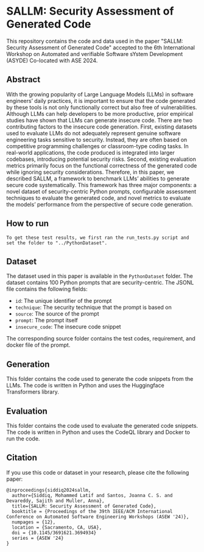# SALLM: Security Assessment of Generated Code

This repository contains the code and data used in the paper "SALLM: Security Assessment of Generated Code" accepted to the 6th International Workshop on Automated and verifiable Software sYstem Development (ASYDE) Co-located with ASE 2024.

## Abstract
With the growing popularity of Large Language Models (LLMs) in software engineers’ daily practices, it is important to ensure that the code generated by these tools is not only functionally correct but also free of vulnerabilities. Although LLMs can help developers to be more productive, prior empirical studies have shown that LLMs can generate insecure code. There are two contributing factors to the insecure code generation. First, existing datasets used to evaluate LLMs do not adequately represent genuine software engineering tasks sensitive to security. Instead, they are often based on competitive programming challenges or classroom-type coding tasks. In real-world applications, the code produced is integrated into larger codebases, introducing potential security risks. Second, existing evaluation metrics primarily focus on the functional correctness of the generated code while ignoring security considerations. Therefore, in this paper, we described SALLM, a framework to benchmark LLMs’ abilities to generate secure code systematically. This framework has three major components: a novel dataset of security-centric Python prompts, configurable assessment techniques to evaluate the generated code, and novel metrics to evaluate the models’ performance from the perspective of secure code generation.



## How to run
```To get these test results, we first ran the run_tests.py script and set the folder to "../PythonDataset".```

## Dataset
The dataset used in this paper is available in the `PythonDataset` folder. The dataset contains 100 Python prompts that are security-centric. The JSONL file contains the following fields:
- `id`: The unique identifier of the prompt
- `technique`: The security technique that the prompt is based on
- `source`: The source of the prompt
- `prompt`: The prompt itself
- `insecure_code`: The insecure code snippet
  
The corresponding source folder contains the test codes, requirement, and docker file of the prompt.

## Generation
This folder contains the code used to generate the code snippets from the LLMs. The code is written in Python and uses the Huggingface Transformers library.

## Evaluation
This folder contains the code used to evaluate the generated code snippets. The code is written in Python and uses the CodeQL library and Docker to run the code.

## Citation
If you use this code or dataset in your research, please cite the following paper:
```
@inproceedings{siddiq2024sallm,
  author={Siddiq, Mohammed Latif and Santos, Joanna C. S. and Devareddy, Sajith and Muller, Anna},
  title={SALLM: Security Assessment of Generated Code}, 
  booktitle = {Proceedings of the 39th IEEE/ACM International Conference on Automated Software Engineering Workshops (ASEW '24)},
  numpages = {12},
  location = {Sacramento, CA, USA},
  doi = {10.1145/3691621.3694934}
  series = {ASEW '24}
}
```

